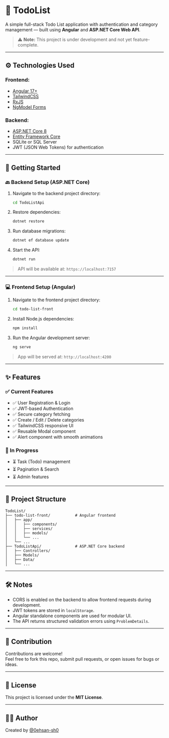 # 📝 TodoList

A simple full-stack Todo List application with authentication and category management — built using **Angular** and **ASP.NET Core Web API**.

> ⚠️ **Note:** This project is under development and not yet feature-complete.

---

## ⚙️ Technologies Used

### Frontend:
- [Angular 17+](https://angular.io/)
- [TailwindCSS](https://tailwindcss.com/)
- [RxJS](https://rxjs.dev/)
- [NgModel Forms](https://angular.io/guide/forms-overview)

### Backend:
- [ASP.NET Core 8](https://learn.microsoft.com/en-us/aspnet/core/)
- [Entity Framework Core](https://learn.microsoft.com/en-us/ef/core/)
- SQLite or SQL Server
- JWT (JSON Web Tokens) for authentication

---

## 🚀 Getting Started

### 🔙 Backend Setup (ASP.NET Core)

1. Navigate to the backend project directory:

   ```bash
   cd TodoListApi
   ```

2. Restore dependencies:

   ```bash
   dotnet restore
   ```

3. Run database migrations:

   ```bash
   dotnet ef database update
   ```

4. Start the API:

   ```bash
   dotnet run
   ```

> API will be available at: `https://localhost:7157`

---

### 💻 Frontend Setup (Angular)

1. Navigate to the frontend project directory:

   ```bash
   cd todo-list-front
   ```

2. Install Node.js dependencies:

   ```bash
   npm install
   ```

3. Run the Angular development server:

   ```bash
   ng serve
   ```

> App will be served at: `http://localhost:4200`

---

## ✨ Features

### ✅ Current Features

- ✅ User Registration & Login
- ✅ JWT-based Authentication
- ✅ Secure category fetching
- ✅ Create / Edit / Delete categories
- ✅ TailwindCSS responsive UI
- ✅ Reusable Modal component
- ✅ Alert component with smooth animations

### 🔧 In Progress

- ⏳ Task (Todo) management
- ⏳ Pagination & Search
- ⏳ Admin features

---

## 📂 Project Structure

```
TodoList/
├── todo-list-front/           # Angular frontend
│   ├── app/
│   │   ├── components/
│   │   ├── services/
│   │   ├── models/
│   │   └── ...
│   └── ...
├── TodoListApi/               # ASP.NET Core backend
│   ├── Controllers/
│   ├── Models/
│   ├── Data/
│   └── ...
```

---

## 🛠 Notes

- CORS is enabled on the backend to allow frontend requests during development.
- JWT tokens are stored in `localStorage`.
- Angular standalone components are used for modular UI.
- The API returns structured validation errors using `ProblemDetails`.

---

## 🤝 Contribution

Contributions are welcome!  
Feel free to fork this repo, submit pull requests, or open issues for bugs or ideas.

---

## 📃 License

This project is licensed under the **MIT License**.

---

## 🙋‍♂️ Author

Created by [@0ehsan-sh0](https://github.com/0ehsan-sh0)